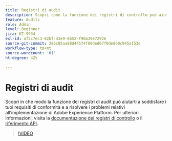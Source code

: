 ```yaml
---
title: Registri di audit
description: Scopri come la funzione dei registri di controllo può aiutarti a soddisfare i tuoi requisiti di conformità e a risolvere i problemi relativi all’implementazione di Adobe Experience Platform.
feature: Audits
role: Admin
level: Beginner
jira: KT-9934
exl-id: af2c7ec3-82bf-43e9-8b52-f90a39e72926
source-git-commit: 286c85aa88d44574f00ded67f0de8e0c945a153e
workflow-type: tm+mt
source-wordcount: '61'
ht-degree: 42%

---
```


# Registri di audit

Scopri in che modo la funzione dei registri di audit può aiutarti a soddisfare i tuoi requisiti di conformità e a risolvere i problemi relativi all’implementazione di Adobe Experience Platform. Per ulteriori informazioni, visita la [documentazione dei registri di controllo](https://experienceleague.adobe.com/docs/experience-platform/landing/governance-privacy-security/audit-logs/overview.html?lang=it) o il [riferimento API](https://developer.adobe.com/experience-platform-apis/references/audit-query/).

>[!VIDEO](https://video.tv.adobe.com/v/341450?learn=on&enablevpops)

